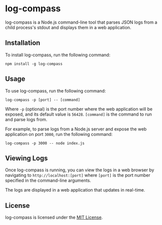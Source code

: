 # log-compass

log-compass is a Node.js command-line tool that parses JSON logs from a child process's stdout and displays them in a web application.

## Installation

To install log-compass, run the following command:

    npm install -g log-compass

## Usage

To use log-compass, run the following command:

    log-compass -p [port] -- [command]

Where `-p` (optional) is the port number where the web application will be exposed, and its default value is `56428`. `[command]` is the command to run and parse logs from.

For example, to parse logs from a Node.js server and expose the web application on port `3000`, run the following command:

    log-compass -p 3000 -- node index.js

## Viewing Logs

Once log-compass is running, you can view the logs in a web browser by navigating to `http://localhost:[port]` where `[port]` is the port number specified in the command-line arguments.

The logs are displayed in a web application that updates in real-time.

## License

log-compass is licensed under the [MIT License](LICENSE).